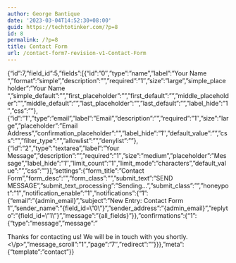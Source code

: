 ```yaml
---
author: George Bantique
date: '2023-03-04T14:52:30+08:00'
guid: https://techtotinker.com/?p=8
id: 8
permalink: /?p=8
title: Contact Form
url: /contact-form7-revision-v1-Contact-Form
---
```



{“id”:7,”field\_id”:5,”fields”:\[{“id”:”0″,”type”:”name”,”label”:”Your Name “,”format”:”simple”,”description”:””,”required”:”1″,”size”:”large”,”simple\_placeholder”:”Your Name “,”simple\_default”:””,”first\_placeholder”:””,”first\_default”:””,”middle\_placeholder”:””,”middle\_default”:””,”last\_placeholder”:””,”last\_default”:””,”label\_hide”:”1″,”css”:””},{“id”:”1″,”type”:”email”,”label”:”Email”,”description”:””,”required”:”1″,”size”:”large”,”placeholder”:”Email Address”,”confirmation\_placeholder”:””,”label\_hide”:”1″,”default\_value”:””,”css”:””,”filter\_type”:””,”allowlist”:””,”denylist”:””},{“id”:”2″,”type”:”textarea”,”label”:”Your Message”,”description”:””,”required”:”1″,”size”:”medium”,”placeholder”:”Message”,”label\_hide”:”1″,”limit\_count”:”1″,”limit\_mode”:”characters”,”default\_value”:””,”css”:””}\],”settings”:{“form\_title”:”Contact Form”,”form\_desc”:””,”form\_class”:””,”submit\_text”:”SEND MESSAGE”,”submit\_text\_processing”:”Sending…”,”submit\_class”:””,”honeypot”:”1″,”notification\_enable”:”1″,”notifications”:{“1”:{“email”:”{admin\_email}”,”subject”:”New Entry: Contact Form 1″,”sender\_name”:”{field\_id=\\”0\\”}”,”sender\_address”:”{admin\_email}”,”replyto”:”{field\_id=\\”1\\”}”,”message”:”{all\_fields}”}},”confirmations”:{“1”:{“type”:”message”,”message”:”

Thanks for contacting us! We will be in touch with you shortly.&lt;\\/p&gt;“,”message\_scroll”:”1″,”page”:”7″,”redirect”:””}}},”meta”:{“template”:”contact”}}